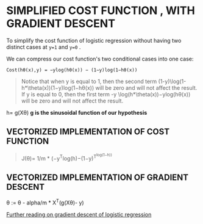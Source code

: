 # SIMPLIFIED COST FUNCTION , WITH GRADIENT DESCENT

To simplify the cost function of logistic regression without having two distinct cases at `y=1` and `y=0` .

We can compress our cost function's two conditional cases into one case:

`Cost(hθ(x),y) = −ylog(hθ(x)) − (1−y)log(1−hθ(x))`

> Notice that when y is equal to 1, then the second term (1-y)\log(1-h*\theta(x))(1−y)log(1−hθ(x)) will be zero and will not affect the result. If y is equal to 0, then the first term -y \log(h*\theta(x))−ylog(hθ(x)) will be zero and will not affect the result.

h= g(Xθ) **g is the sinusoidal function of our hypothesis**

## VECTORIZED IMPLEMENTATION OF COST FUNCTION

> J(θ)= 1/m \* (−y<sup>T</sup>log(h)−(1−y)<sup>T<sup/>log(1−h))

## VECTORIZED IMPLEMENTATION OF GRADIENT DESCENT

θ := θ - alpha/m \* X<sup>T</sup>(g(Xθ)- y)

[Further reading on gradient descent of logistic regression](https://www.coursera.org/learn/machine-learning/supplement/0hpMl/simplified-cost-function-and-gradient-descent)

